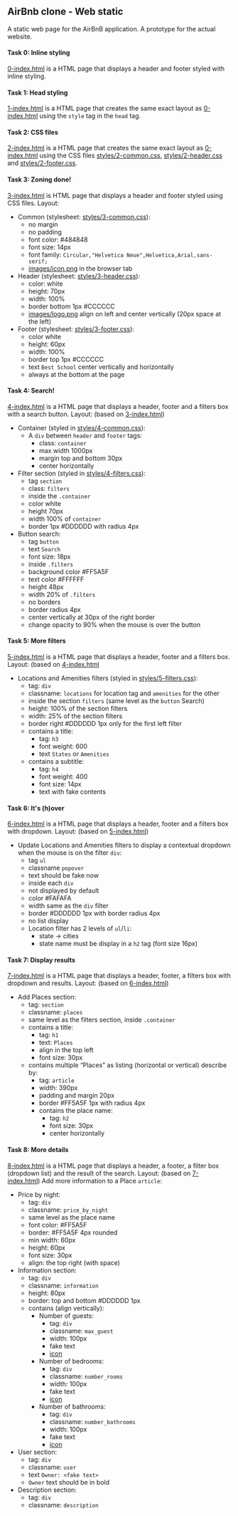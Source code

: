 ## AirBnb clone - Web static
A static web page for the AirBnB application. A prototype for the actual website.

#### Task 0: Inline styling
[0-index.html](0-index.html) is a HTML page that displays a header and footer styled with inline styling.

#### Task 1: Head styling
[1-index.html](1-index.html) is a HTML page that creates the same exact layout as [0-index.html](0-index.html) using the `style` tag in the `head` tag.

#### Task 2: CSS files
[2-index.html](2-index.html) is a HTML page that creates the same exact layout as [0-index.html](0-index.html) using the CSS files [styles/2-common.css](styles/2-common.css), [styles/2-header.css](styles/2-header.css) and [styles/2-footer.css](styles/2-footer.css).

#### Task 3: Zoning done!
[3-index.html](3-index.html) is HTML page that displays a header and footer styled using CSS files.
Layout:
- Common (stylesheet: [styles/3-common.css](styles/3-common.css)):
	- no margin
	- no padding
	- font color: #484848
	- font size: 14px
	- font family: `Circular,"Helvetica Neue",Helvetica,Arial,sans-serif;`
	- [images/icon.png](images/icon.png) in the browser tab
- Header (stylesheet: [styles/3-header.css](styles/3-header.css)):
	- color: white
	- height: 70px
	- width: 100%
	- border bottom 1px #CCCCCC
	- [images/logo.png](images/logo.png) align on left and center vertically (20px space at the left)
- Footer (stylesheet: [styles/3-footer.css](styles/3-footer.css)):
	- color white
	- height: 60px
	- width: 100%
	- border top 1px #CCCCCC
	- text `Best School` center vertically and horizontally
	- always at the bottom at the page

#### Task 4: Search!
[4-index.html](4-index.html) is a HTML page that displays a header, footer and a filters box with a search button.
Layout: (based on [3-index.html](3-index.html))
- Container (styled in [styles/4-common.css](styles/4-common.css)):
	- A `div` between `header` and `footer` tags:
		- class: `container`
		- max width 1000px
		- margin top and bottom 30px
		- center horizontally
- Filter section (styled in [styles/4-filters.css](styles/4-filters.css)):
	- tag `section`
	- class: `filters`
	- inside the `.container`
	- color white
	- height 70px
	- width 100% of `container`
	- border 1px #DDDDDD with radius 4px
- Button search:
	- tag `button`
	- text `Search`
	- font size: 18px
	- inside `.filters`
	- background color #FF5A5F
	- text color #FFFFFF
	- height 48px
	- width 20% of `.filters`
	- no borders
	- border radius 4px
	- center vertically at 30px of the right border
	- change opacity to 90% when the mouse is over the button

#### Task 5: More filters
[5-index.html](5-index.html) is a HTML page that displays a header, footer and a filters box.
Layout: (based on [4-index.html](4-index.html)
- Locations and Amenities filters (styled in [styles/5-filters.css](styles/5-filters.css)):
	- tag: `div`
	- classname: `locations` for location tag and `amenities` for the other
	- inside the section `filters` (same level as the `button` Search)
	- height: 100% of the section filters
	- width: 25% of the section filters
	- border right #DDDDDD 1px only for the first left filter
	- contains a title:
		- tag: `h3`
		- font weight: 600
		- text `States` or `Amenities`
	- contains a subtitle:
		- tag: `h4`
		- font weight: 400
		- font size: 14px
		- text with fake contents

#### Task 6: It's (h)over
[6-index.html](6-index.html) is a HTML page that displays a header, footer and a filters box with dropdown.
Layout: (based on [5-index.html](5-index.html))
- Update Locations and Amenities filters to display a contextual dropdown when the mouse is on the filter `div`:
	- tag `ul`
	- classname `popover`
	- text should be fake now
	- inside each `div`
	- not displayed by default
	- color #FAFAFA
	- width same as the `div` filter
	- border #DDDDDD 1px with border radius 4px
	- no list display
	- Location filter has 2 levels of `ul`/`li`:
		- state -> cities
		- state name must be display in a `h2` tag (font size 16px)

#### Task 7: Display results
[7-index.html](7-index.html) is a HTML page that displays a header, footer, a filters box with dropdown and results.
Layout: (based on [6-index.html](6-index.html))
- Add Places section:
	- tag: `section`
	- classname: `places`
	- same level as the filters section, inside `.container`
	- contains a title:
		- tag: `h1`
		- text: `Places`
		- align in the top left
		- font size: 30px
	- contains multiple “Places” as listing (horizontal or vertical) describe by:
		- tag: `article`
		- width: 390px
		- padding and margin 20px
		- border #FF5A5F 1px with radius 4px
		- contains the place name:
			- tag: `h2`
			- font size: 30px
			- center horizontally

#### Task 8: More details
[8-index.html](8-index.html) is a HTML page that displays a header, a footer, a filter box (dropdown list) and the result of the search.
Layout: (based on [7-index.html](7-index.html))
Add more information to a Place `article`:
- Price by night:
	- tag: `div`
	- classname: `price_by_night`
	- same level as the place name
	- font color: #FF5A5F
	- border: #FF5A5F 4px rounded
	- min width: 60px
	- height: 60px
	- font size: 30px
	- align: the top right (with space)
- Information section:
	- tag: `div`
	- classname: `information`
	- height: 80px
	- border: top and bottom #DDDDDD 1px
	- contains (align vertically):
		- Number of guests:
			- tag: `div`
			- classname: `max_guest`
			- width: 100px
			- fake text
			- [icon](images/icon_guest.png)
		- Number of bedrooms:
			- tag: `div`
			- classname: `number_rooms`
			- width: 100px
			- fake text
			- [icon](images.icon_bed.png)
		- Number of bathrooms:
			- tag: `div`
			- classname: `number_bathrooms`
			- width: 100px
			- fake text
			- [icon](images/icon_bath.png)
- User section:
	- tag: `div`
	- classname: `user`
	- text `Owner: <fake text>`
	- `Owner` text should be in bold
- Description section:
	- tag: `div`
	- classname: `description`
